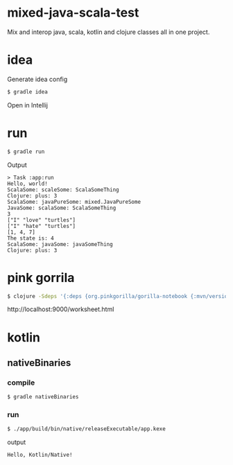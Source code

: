 # mixed-java-scala-test

Mix and interop java, scala, kotlin and clojure classes all in one project.

# idea

Generate idea config 

```bash
$ gradle idea
```

Open in Intellij

# run 

```bash
$ gradle run
```

Output
```
> Task :app:run
Hello, world!
ScalaSome: scaleSome: ScalaSomeThing
Clojure: plus: 3
ScalaSome: javaPureSome: mixed.JavaPureSome
JavaSome: scalaSome: ScalaSomeThing
3
["I" "love" "turtles"]
["I" "hate" "turtles"]
[1, 4, 7]
The state is: 4
ScalaSome: javaSome: javaSomeThing
Clojure: plus: 3
```

# pink gorrila 

```bash
$ clojure -Sdeps '{:deps {org.pinkgorilla/gorilla-notebook {:mvn/version "0.4.1"}}}' -m pinkgorilla.core
```
 http://localhost:9000/worksheet.html

# kotlin

## nativeBinaries

### compile

```bash
$ gradle nativeBinaries
```

### run

```bash
$ ./app/build/bin/native/releaseExecutable/app.kexe
```

output 
```
Hello, Kotlin/Native!
```